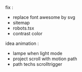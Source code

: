 fix :

- replace font awesome by svg
- sitemap
- robots.tsx
- contrast color

idea animation :
- lampe when light mode
- project scroll with motion path
- path techs scrolltrigger